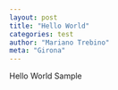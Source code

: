 ```yaml
---
layout: post
title: "Hello World"
categories: test
author: "Mariano Trebino"
meta: "Girona"
---
```


Hello World Sample